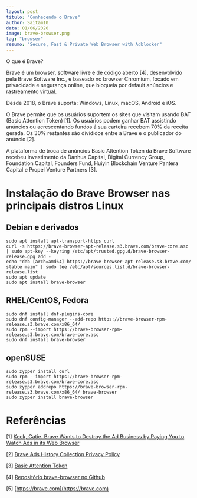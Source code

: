 ```yaml
---
layout: post
titulo: "Conhecendo o Brave"
author: Saitam10
data: 01/06/2020
image: brave-browser.png
tag: "browser"
resumo: "Secure, Fast & Private Web Browser with Adblocker"
---
```


O que é Brave?

Brave é um browser, software livre e de código aberto [4], desenvolvido pela Brave Software Inc., e baseado no browser Chromium, focado em privacidade e segurança online, que bloqueia por default anúncios e rastreamento virtual.

Desde 2018, o Brave suporta: Windows, Linux, macOS, Android e iOS.

O Brave permite que os usuários suportem os sites que visitam usando BAT (Basic Attention Token) [1]. Os usuários podem ganhar BAT assistindo anúncios ou acrescentando fundos á sua carteira recebem 70% da receita gerada. Os 30% restantes são divididos entre a Brave e o publicador do anúncio [2].

A plataforma de troca de anúncios Basic Attention Token da Brave Software recebeu investimento da Danhua Capital, Digital Currency Group, Foundation Capital, Founders Fund, Huiyin Blockchain Venture Pantera Capital e Propel Venture Partners [3].

# Instalação do Brave Browser nas principais distros Linux
## Debian e derivados

```
sudo apt install apt-transport-https curl
curl -s https://brave-browser-apt-release.s3.brave.com/brave-core.asc | sudo apt-key --keyring /etc/apt/trusted.gpg.d/brave-browser-release.gpg add -
echo "deb [arch=amd64] https://brave-browser-apt-release.s3.brave.com/ stable main" | sudo tee /etc/apt/sources.list.d/brave-browser-release.list
sudo apt update
sudo apt install brave-browser
```
## RHEL/CentOS, Fedora

```
sudo dnf install dnf-plugins-core
sudo dnf config-manager --add-repo https://brave-browser-rpm-release.s3.brave.com/x86_64/
sudo rpm --import https://brave-browser-rpm-release.s3.brave.com/brave-core.asc
sudo dnf install brave-browser
```

## openSUSE

```
sudo zypper install curl
sudo rpm --import https://brave-browser-rpm-release.s3.brave.com/brave-core.asc
sudo zypper addrepo https://brave-browser-rpm-release.s3.brave.com/x86_64/ brave-browser
sudo zypper install brave-browser
```

# Referências

[1] [Keck, Catie. Brave Wants to Destroy the Ad Business by Paying You to Watch Ads in its Web Browser](https://gizmodo.com/brave-wants-to-destroy-the-ad-business-by-paying-you-to-1834283860)

[2] [Brave Ads History Collection Privacy Policy](https://brave.com/hc-privacy/)

[3] [Basic Attention Token](https://basicattentiontoken.org/)

[4] [Repositório brave-browser no Github](https://github.com/brave/brave-browser)

[5] [https://brave.com](https://brave.com)